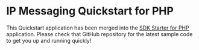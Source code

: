 # IP Messaging Quickstart for PHP

This Quickstart application has been merged into the [SDK Starter for PHP](https://github.com/TwilioDevEd/sdk-starter-php) application. Please check that GitHub repository for the latest sample code to get you up and running quickly!

